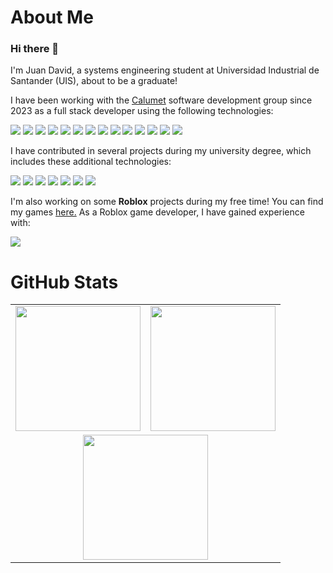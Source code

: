 # About Me
### Hi there 👋

I'm Juan David, a systems engineering student at Universidad Industrial de Santander (UIS), about to be a graduate!

I have been working with the [Calumet](https://github.com/calumet) software development group since 2023 as a full stack developer using the following technologies:
<p>
  <img src="https://img.shields.io/badge/HTML-%23E34F26.svg?logo=html5&logoColor=white">
  <img src="https://img.shields.io/badge/CSS-1572B6?logo=css3&logoColor=fff">
  <img src="https://img.shields.io/badge/JavaScript-F7DF1E?logo=javascript&logoColor=000">
  <img src="https://img.shields.io/badge/Docker-2496ED?logo=docker&logoColor=fff">
  <img src="https://img.shields.io/badge/Java-%23ED8B00.svg?logo=openjdk&logoColor=white">
  <img src="https://img.shields.io/badge/Tomcat-F8DC75?style=flat&logo=apache-tomcat&logoColor=black">
  <img src="https://img.shields.io/badge/Node.js-6DA55F?logo=node.js&logoColor=white">
  <img src="https://img.shields.io/badge/jQuery-0769AD?style=flat&logo=jquery&logoColor=white">
  <img src="https://img.shields.io/badge/MySQL-4479A1?logo=mysql&logoColor=fff">
  <img src="https://img.shields.io/badge/Git-F05032?logo=git&logoColor=fff">
  <img src="https://img.shields.io/badge/GitHub-%23121011.svg?logo=github&logoColor=white">
  <img src="https://img.shields.io/badge/GitHub_Actions-2088FF?logo=github-actions&logoColor=white">
  <img src="https://img.shields.io/badge/NetBeans%20IDE-1B6AC6.svg?logo=apache-netbeans-ide&logoColor=white">
  <img src="https://custom-icon-badges.demolab.com/badge/Visual%20Studio%20Code-0078d7.svg?logo=vsc&logoColor=white">
</p>

I have contributed in several projects during my university degree, which includes these additional technologies:
<p>
  <img src="https://img.shields.io/badge/Spring%20Boot-6DB33F?logo=springboot&logoColor=fff">
  <img src="https://img.shields.io/badge/Kubernetes-326CE5?logo=kubernetes&logoColor=fff">
  <img src="https://img.shields.io/badge/MariaDB-003545?logo=mariadb&logoColor=white">
  <img src="https://img.shields.io/badge/Flutter-02569B?logo=flutter&logoColor=fff">
  <img src="https://img.shields.io/badge/Dart-%230175C2.svg?logo=dart&logoColor=white">
  <img src="https://img.shields.io/badge/Angular-%23DD0031.svg?logo=angular&logoColor=white">
  <img src="https://img.shields.io/badge/TypeScript-3178C6?logo=typescript&logoColor=fff">
  
</p>

I'm also working on some **Roblox** projects during my free time! You can find my games [here.](https://www.roblox.com/groups/11529724/Untethered-Games)
As a Roblox game developer, I have gained experience with:
<p>
  <img src="https://img.shields.io/badge/Lua-%232C2D72.svg?logo=lua&logoColor=white">
</p>

# GitHub Stats

<table align="center">
  <tr>
    <td>
      <a href="https://github.com/UntetheredJ">
        <img height=200 src="https://github-readme-stats.vercel.app/api?username=UntetheredJ&show_icons=true&hide_border=true&theme=dracula" />
      </a>
    </td>
    <td>
      <a href="https://github.com/UntetheredJ">
        <img height=200 src="https://github-readme-stats.vercel.app/api/top-langs?username=UntetheredJ&layout=compact&langs_count=8&hide_border=true&card_width=320&theme=dracula" />
      </a>
    </td>
  </tr>
  <tr>
    <td colspan=2 align=center>
      <a href="https://github.com/UntetheredJ">
        <img height=200 src="https://streak-stats.demolab.com/?user=UntetheredJ&theme=dracula&hide_border=true" />
      </a>
    </td>
  </tr>
</table>


